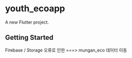 # youth_ecoapp

A new Flutter project.

## Getting Started

Firebase / Storage 오류로 인한 ===> mungan_eco 데이터 이동
